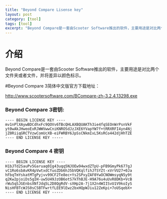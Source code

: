 ```yaml
---
title: "Beyond Compare Lisense key"
layout: post
category: [tool]
tags: [tool]
excerpt: "Beyond Compare是一套由Scooter Software推出的软件，主要用途是对比两个文件夹或者文件，并将差异以颜色标示。本文记录一些Beyond Compare3的注册码"
---
```


# 介绍
Beyond Compare是一套由Scooter Software推出的软件，主要用途是对比两个文件夹或者文件，并将差异以颜色标示。

#Beyond Compare 3简体中文版官方下载地址：

<http://www.scootersoftware.com/BCompare-zh-3.2.4.13298.exe>

### Beyond Compare 3密钥:

```
---- BEGIN LICENSE KEY ----
mv1nPlXAywBDCdhxFc9QOVv6TBcQHLAXBQUAKTh3ie4fqSEOnWrPsnVkF
yt0wAkJHweoExRJWWVwwCniKNROSdJzJXE6YVapYW7f+tRRXRFI4yn4Nj
jZ0RiiqGRCTVzwComUcXB-eiFWRBY6JpSsCNkmIxL5KsRCo442djHhTZE
---- END LICENSE KEY -----
```

### Beyond Compare 4 密钥

```
---- BEGIN LICENSE KEY ----
H1bJTd2SauPv5Garuaq0Ig43uqq5NJOEw94wxdZTpU-pFB9GmyPk677gJ
vC1Ro6sbAvKR4pVwtxdCfuoZDb6hJ5bVQKqlfihJfSYZt-xVrVU27+0Ja
hFbqTmYskatMTgPyjvv99CF2Te8ec+Ys2SPxyZAF0YwOCNOWmsyqN5y9t
q2Kw2pjoiDs5gIH-uw5U49JzOB6otS7kThBJE-H9A76u4uUvR8DKb+VcB
rWu5qSJGEnbsXNfJdq5L2D8QgRdV-sXHp2A-7j1X2n4WIISvU1V9koIyS
NisHFBTcWJS0sC5BTFwrtfLEE9lEwz2bxHQpWJiu12ZeKpi+7oUSqebX+
---- END LICENSE KEY -----
```

